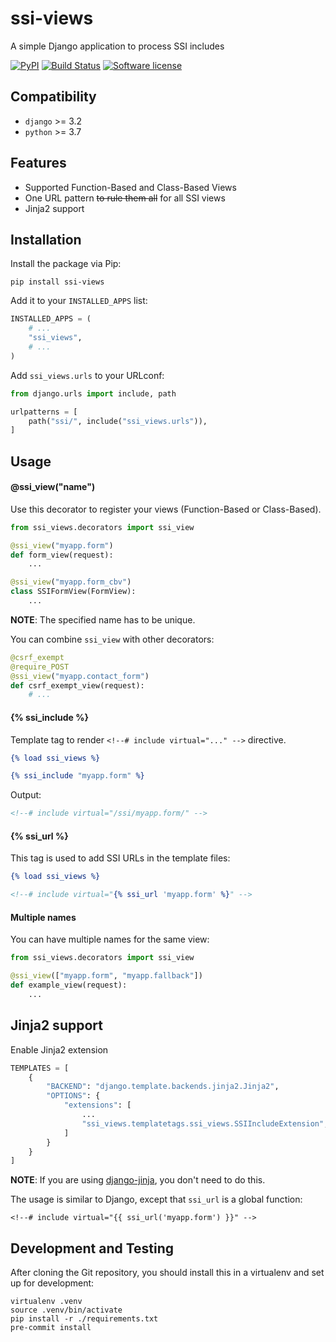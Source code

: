 # ssi-views

A simple Django application to process SSI includes

[![PyPI](https://img.shields.io/pypi/v/ssi-views.svg)](https://pypi.org/project/ssi-views/)
[![Build Status](https://github.com/dldevinc/ssi-views/actions/workflows/tests.yml/badge.svg)](https://github.com/dldevinc/ssi-views)
[![Software license](https://img.shields.io/pypi/l/ssi-views.svg)](https://pypi.org/project/ssi-views/)

## Compatibility

-   `django` >= 3.2
-   `python` >= 3.7

## Features

-   Supported Function-Based and Class-Based Views
-   One URL pattern ~~to rule them all~~ for all SSI views
-   Jinja2 support

## Installation

Install the package via Pip:

```
pip install ssi-views
```

Add it to your `INSTALLED_APPS` list:

```python
INSTALLED_APPS = (
    # ...
    "ssi_views",
    # ...
)
```

Add `ssi_views.urls` to your URLconf:

```python
from django.urls import include, path

urlpatterns = [
    path("ssi/", include("ssi_views.urls")),
]
```

## Usage

#### @ssi_view("name")

Use this decorator to register your views (Function-Based or Class-Based).

```python
from ssi_views.decorators import ssi_view

@ssi_view("myapp.form")
def form_view(request):
    ...

@ssi_view("myapp.form_cbv")
class SSIFormView(FormView):
    ...
```

**NOTE**: The specified name has to be unique.

You can combine `ssi_view` with other decorators:

```python
@csrf_exempt
@require_POST
@ssi_view("myapp.contact_form")
def csrf_exempt_view(request):
    # ...
```

#### {% ssi_include %}

Template tag to render `<!--# include virtual="..." -->` directive.

```djangotemplate
{% load ssi_views %}

{% ssi_include "myapp.form" %}
```

Output:

```html
<!--# include virtual="/ssi/myapp.form/" -->
```

#### {% ssi_url %}

This tag is used to add SSI URLs in the template files:

```djangotemplate
{% load ssi_views %}

<!--# include virtual="{% ssi_url 'myapp.form' %}" -->
```

#### Multiple names

You can have multiple names for the same view:

```python
from ssi_views.decorators import ssi_view

@ssi_view(["myapp.form", "myapp.fallback"])
def example_view(request):
    ...
```

## Jinja2 support

Enable Jinja2 extension

```python
TEMPLATES = [
    {
        "BACKEND": "django.template.backends.jinja2.Jinja2",
        "OPTIONS": {
            "extensions": [
                ...
                "ssi_views.templatetags.ssi_views.SSIIncludeExtension",
            ]
        }
    }
]
```

**NOTE**: If you are using [django-jinja](https://niwinz.github.io/django-jinja/latest/), you don't need to do this.

The usage is similar to Django, except that `ssi_url` is a global function:

```jinja2
<!--# include virtual="{{ ssi_url('myapp.form') }}" -->
```

## Development and Testing

After cloning the Git repository, you should install this
in a virtualenv and set up for development:

```shell script
virtualenv .venv
source .venv/bin/activate
pip install -r ./requirements.txt
pre-commit install
```
